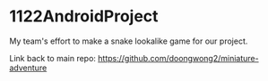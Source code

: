 # 1122AndroidProject
My team's effort to make a snake lookalike game for our project.  
  
Link back to main repo: https://github.com/doongwong2/miniature-adventure 

